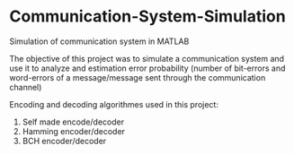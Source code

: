 # Communication-System-Simulation
Simulation of communication system in MATLAB


The objective of this project was to simulate a communication system and use it to analyze and estimation error probability (number of bit-errors and word-errors of a message/message sent through the communication channel)

Encoding and decoding algorithmes used in this project:
1. Self made encode/decoder
2. Hamming encoder/decoder
3. BCH encoder/decoder
